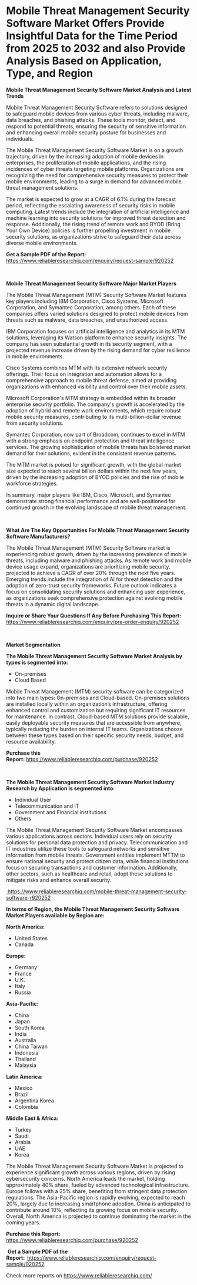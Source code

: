 <p><h1>Mobile Threat Management Security Software Market Offers Provide Insightful Data for the Time Period from 2025 to 2032 and also Provide Analysis Based on Application, Type, and Region</h1></p><p><strong>Mobile Threat Management Security Software Market Analysis and Latest Trends</strong></p>
<p><p>Mobile Threat Management Security Software refers to solutions designed to safeguard mobile devices from various cyber threats, including malware, data breaches, and phishing attacks. These tools monitor, detect, and respond to potential threats, ensuring the security of sensitive information and enhancing overall mobile security posture for businesses and individuals.</p><p>The Mobile Threat Management Security Software Market is on a growth trajectory, driven by the increasing adoption of mobile devices in enterprises, the proliferation of mobile applications, and the rising incidences of cyber threats targeting mobile platforms. Organizations are recognizing the need for comprehensive security measures to protect their mobile environments, leading to a surge in demand for advanced mobile threat management solutions. </p><p>The market is expected to grow at a CAGR of 6.1% during the forecast period, reflecting the escalating awareness of security risks in mobile computing. Latest trends include the integration of artificial intelligence and machine learning into security solutions for improved threat detection and response. Additionally, the rising trend of remote work and BYOD (Bring Your Own Device) policies is further propelling investment in mobile security solutions, as organizations strive to safeguard their data across diverse mobile environments.</p></p>
<p><strong>Get a Sample PDF of the Report:&nbsp;</strong> <a href="https://www.reliableresearchiq.com/enquiry/request-sample/920252?utm_campaign=2983&utm_medium=2&utm_source=Github&utm_content=ia&utm_term=07032025&utm_id=mobile-threat-management-security-software">https://www.reliableresearchiq.com/enquiry/request-sample/920252</a></p>
<p>&nbsp;</p>
<p><strong>Mobile Threat Management Security Software Major Market Players</strong></p>
<p><p>The Mobile Threat Management (MTM) Security Software Market features key players including IBM Corporation, Cisco Systems, Microsoft Corporation, and Symantec Corporation, among others. Each of these companies offers varied solutions designed to protect mobile devices from threats such as malware, data breaches, and unauthorized access.</p><p>IBM Corporation focuses on artificial intelligence and analytics in its MTM solutions, leveraging its Watson platform to enhance security insights. The company has seen substantial growth in its security segment, with a projected revenue increase driven by the rising demand for cyber resilience in mobile environments.</p><p>Cisco Systems combines MTM with its extensive network security offerings. Their focus on integration and automation allows for a comprehensive approach to mobile threat defense, aimed at providing organizations with enhanced visibility and control over their mobile assets.</p><p>Microsoft Corporation's MTM strategy is embedded within its broader enterprise security portfolio. The company's growth is accelerated by the adoption of hybrid and remote work environments, which require robust mobile security measures, contributing to its multi-billion-dollar revenue from security solutions.</p><p>Symantec Corporation, now part of Broadcom, continues to excel in MTM with a strong emphasis on endpoint protection and threat intelligence services. The growing sophistication of mobile threats has bolstered market demand for their solutions, evident in the consistent revenue patterns.</p><p>The MTM market is poised for significant growth, with the global market size expected to reach several billion dollars within the next few years, driven by the increasing adoption of BYOD policies and the rise of mobile workforce strategies.</p><p>In summary, major players like IBM, Cisco, Microsoft, and Symantec demonstrate strong financial performance and are well-positioned for continued growth in the evolving landscape of mobile threat management.</p></p>
<p>&nbsp;</p>
<p><strong>What Are The Key Opportunities For Mobile Threat Management Security Software Manufacturers?</strong></p>
<p><p>The Mobile Threat Management (MTM) Security Software market is experiencing robust growth, driven by the increasing prevalence of mobile threats, including malware and phishing attacks. As remote work and mobile device usage expand, organizations are prioritizing mobile security, projected to achieve a CAGR of over 20% through the next five years. Emerging trends include the integration of AI for threat detection and the adoption of zero-trust security frameworks. Future outlook indicates a focus on consolidating security solutions and enhancing user experience, as organizations seek comprehensive protection against evolving mobile threats in a dynamic digital landscape.</p></p>
<p><strong>Inquire or Share Your Questions If Any Before Purchasing This Report:</strong> <a href="https://www.reliableresearchiq.com/enquiry/pre-order-enquiry/920252?utm_campaign=2983&utm_medium=2&utm_source=Github&utm_content=ia&utm_term=07032025&utm_id=mobile-threat-management-security-software">https://www.reliableresearchiq.com/enquiry/pre-order-enquiry/920252</a></p>
<p>&nbsp;</p>
<p><strong>Market Segmentation</strong></p>
<p><strong>The Mobile Threat Management Security Software Market Analysis by types is segmented into:</strong></p>
<p><ul><li>On-premises</li><li>Cloud Based</li></ul></p>
<p><p>Mobile Threat Management (MTM) security software can be categorized into two main types: On-premises and Cloud-based. On-premises solutions are installed locally within an organization’s infrastructure, offering enhanced control and customization but requiring significant IT resources for maintenance. In contrast, Cloud-based MTM solutions provide scalable, easily deployable security measures that are accessible from anywhere, typically reducing the burden on internal IT teams. Organizations choose between these types based on their specific security needs, budget, and resource availability.</p></p>
<p><strong>Purchase this Report:&nbsp;</strong><a href="https://www.reliableresearchiq.com/purchase/920252?utm_campaign=2983&utm_medium=2&utm_source=Github&utm_content=ia&utm_term=07032025&utm_id=mobile-threat-management-security-software">https://www.reliableresearchiq.com/purchase/920252</a></p>
<p>&nbsp;</p>
<p><strong>The Mobile Threat Management Security Software Market Industry Research by Application is segmented into:</strong></p>
<p><ul><li>Individual User</li><li>Telecommunication and IT</li><li>Government and Financial institutions</li><li>Others</li></ul></p>
<p><p>The Mobile Threat Management Security Software Market encompasses various applications across sectors. Individual users rely on security solutions for personal data protection and privacy. Telecommunication and IT industries utilize these tools to safeguard networks and sensitive information from mobile threats. Government entities implement MTTM to ensure national security and protect citizen data, while financial institutions focus on securing transactions and customer information. Additionally, other sectors, such as healthcare and retail, adopt these solutions to mitigate risks and enhance overall security.</p></p>
<p><a href="https://www.reliableresearchiq.com/mobile-threat-management-security-software-r920252?utm_campaign=2983&utm_medium=2&utm_source=Github&utm_content=ia&utm_term=07032025&utm_id=mobile-threat-management-security-software">&nbsp;https://www.reliableresearchiq.com/mobile-threat-management-security-software-r920252</a></p>
<p><strong>In terms of Region, the Mobile Threat Management Security Software Market Players available by Region are:</strong></p>
<p>
    <p> <strong> North America: </strong>
        <ul>
            <li>United States</li>
            <li>Canada</li>
        </ul>
        </p> 
    <p> <strong> Europe: </strong>
        <ul>
            <li>Germany</li>
            <li>France</li>
            <li>U.K.</li>
            <li>Italy</li>
            <li>Russia</li>
        </ul>
        </p> 
    <p> <strong> Asia-Pacific: </strong>
        <ul>
            <li>China</li>
            <li>Japan</li>
            <li>South Korea</li>
            <li>India</li>
            <li>Australia</li>
            <li>China Taiwan</li>
            <li>Indonesia</li>
            <li>Thailand</li>
            <li>Malaysia</li>
        </ul>
        </p> 
    <p> <strong> Latin America: </strong>
        <ul>
            <li>Mexico</li>
            <li>Brazil</li>
            <li>Argentina Korea</li>
            <li>Colombia</li>
        </ul>
        </p> 
    <p> <strong> Middle East & Africa: </strong>
        <ul>
            <li>Turkey</li>
            <li>Saudi</li>
            <li>Arabia</li>
            <li>UAE</li>
            <li>Korea</li>
        </ul>
    </p>
    </p>
<p><p>The Mobile Threat Management Security Software Market is projected to experience significant growth across various regions, driven by rising cybersecurity concerns. North America leads the market, holding approximately 40% share, fueled by advanced technological infrastructure. Europe follows with a 25% share, benefiting from stringent data protection regulations. The Asia-Pacific region is rapidly evolving, expected to reach 20%, largely due to increasing smartphone adoption. China is anticipated to contribute around 10%, reflecting its growing focus on mobile security. Overall, North America is projected to continue dominating the market in the coming years.</p></p>
<p><strong>Purchase this Report: </strong><a href="https://www.reliableresearchiq.com/purchase/920252?utm_campaign=2983&utm_medium=2&utm_source=Github&utm_content=ia&utm_term=07032025&utm_id=mobile-threat-management-security-software">https://www.reliableresearchiq.com/purchase/920252</a></p>
<p>&nbsp;<strong>Get a Sample PDF of the Report:&nbsp;&nbsp;</strong><a href="https://www.reliableresearchiq.com/enquiry/request-sample/920252?utm_campaign=2983&utm_medium=2&utm_source=Github&utm_content=ia&utm_term=07032025&utm_id=mobile-threat-management-security-software">https://www.reliableresearchiq.com/enquiry/request-sample/920252</a></p>
<p><strong></strong></p>
<p>Check more reports on <a href="https://www.reliableresearchiq.com/?utm_campaign=2983&utm_medium=2&utm_source=Github&utm_content=ia&utm_term=07032025&utm_id=mobile-threat-management-security-software">https://www.reliableresearchiq.com/</a></p>